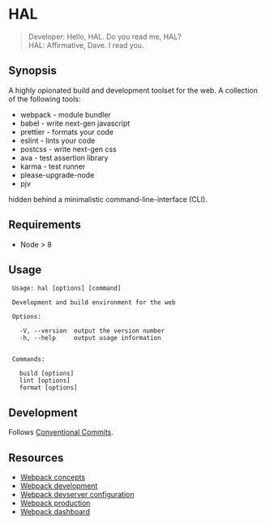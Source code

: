 # HAL

> Developer: Hello, HAL. Do you read me, HAL? <br>
> HAL: Affirmative, Dave. I read you.

## Synopsis

A highly opionated build and development toolset for the web. A collection
of the following tools:

* webpack - module bundler
* babel - write next-gen javascript
* prettier - formats your code
* eslint - lints your code
* postcss - write next-gen css
* ava - test assertion library
* karma - test runner
* please-upgrade-node
* pjv

hidden behind a minimalistic command-line-interface (CLI).

## Requirements

* Node > 8

## Usage

```
 Usage: hal [options] [command]

 Development and build environment for the web

 Options:

   -V, --version  output the version number
   -h, --help     output usage information


 Commands:

   build [options]
   lint [options]
   format [options]

```

## Development

Follows [Conventional Commits](https://conventionalcommits.org/).

## Resources

* [Webpack concepts](https://webpack.js.org/concepts/output/)
* [Webpack development](https://webpack.js.org/guides/development/)
* [Webpack devserver configuration](https://webpack.js.org/configuration/dev-server)
* [Webpack production](https://webpack.js.org/guides/production/)
* [Webpack dashboard](https://github.com/FormidableLabs/webpack-dashboard)
